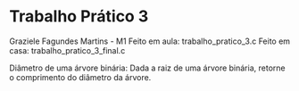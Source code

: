# Trabalho Prático 3

Graziele Fagundes Martins - M1
Feito em aula: trabalho_pratico_3.c
Feito em casa: trabalho_pratico_3_final.c

Diâmetro de uma árvore binária:
Dada a raiz de uma árvore binária, retorne o comprimento do diâmetro da árvore.


